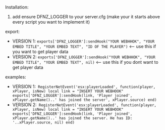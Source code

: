 Installation: 
1. add ensure DFNZ_LOGGER to your server.cfg (make your it starts above every script you want to implement it)

export: 
 - VERSION 1: ```exports['DFNZ_LOGGER']:sendHook("YOUR WEBHHOK", "YOUR EMBED TITLE", "YOUR EMBED TEXT", "ID OF THE PLAYER")``` <-- use this if you want to get player data
 - VERSION 2: ```exports['DFNZ_LOGGER']:sendHook("YOUR WEBHHOK", "YOUR EMBED TITLE", "YOUR EMBED TEXT", nil)``` <-- use this if you dont want to get player data

examples: 
 - VERSION 1:```
  RegisterNetEvent('esx:playerLoaded', function(player, xPlayer, isNew)
    local link = "INSERT YOUR WEBHOOK"
    exports['DFNZ_LOGGER']:sendHook(link, 'Player joined', xPlayer.getName()..' has joined the server', xPlayer.source)
  end)```
 - VERSION 2:```
    RegisterNetEvent('esx:playerLoaded', function(player, xPlayer, isNew)
      local link = "INSERT YOUR WEBHOOK"
      exports['DFNZ_LOGGER']:sendHook(link, 'Player joined', xPlayer.getName()..' has joined the server. He has ID: '..xPlayer.source, nil)
    end)```
